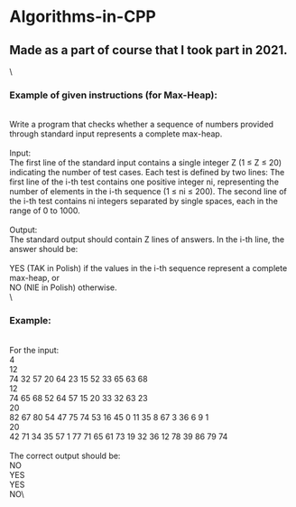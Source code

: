 # Algorithms-in-CPP

## Made as a part of course that I took part in 2021.
\
### Example of given instructions (for Max-Heap):
\
Write a program that checks whether a sequence of numbers provided through standard input represents a complete max-heap.\
\
Input:\
The first line of the standard input contains a single integer Z (1 ≤ Z ≤ 20) indicating the number of test cases. Each test is defined by two lines:
The first line of the i-th test contains one positive integer ni, representing the number of elements in the i-th sequence (1 ≤ ni ≤ 200).
The second line of the i-th test contains ni integers separated by single spaces, each in the range of 0 to 1000.\
\
Output:\
The standard output should contain Z lines of answers. In the i-th line, the answer should be:\
\
YES (TAK in Polish) if the values in the i-th sequence represent a complete max-heap, or\
NO (NIE in Polish) otherwise.\
\
### Example:
\
For the input:\
4\
12\
74 32 57 20 64 23 15 52 33 65 63 68\
12\
74 65 68 52 64 57 15 20 33 32 63 23\
20\
82 67 80 54 47 75 74 53 16 45 0 11 35 8 67 3 36 6 9 1\
20\
42 71 34 35 57 1 77 71 65 61 73 19 32 36 12 78 39 86 79 74\
\
The correct output should be:\
NO\
YES\
YES\
NO\

